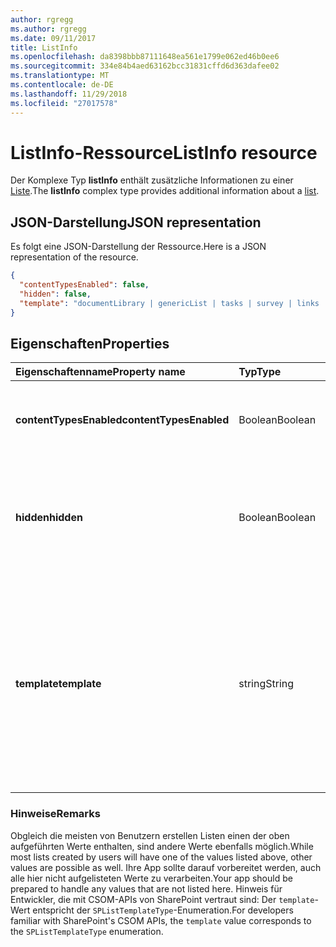 ```yaml
---
author: rgregg
ms.author: rgregg
ms.date: 09/11/2017
title: ListInfo
ms.openlocfilehash: da8398bbb87111648ea561e1799e062ed46b0ee6
ms.sourcegitcommit: 334e84b4aed63162bcc31831cffd6d363dafee02
ms.translationtype: MT
ms.contentlocale: de-DE
ms.lasthandoff: 11/29/2018
ms.locfileid: "27017578"
---
```

# <a name="listinfo-resource"></a><span data-ttu-id="cc979-102">ListInfo-Ressource</span><span class="sxs-lookup"><span data-stu-id="cc979-102">ListInfo resource</span></span>

<span data-ttu-id="cc979-103">Der Komplexe Typ **listInfo** enthält zusätzliche Informationen zu einer [Liste][].</span><span class="sxs-lookup"><span data-stu-id="cc979-103">The **listInfo** complex type provides additional information about a [list][].</span></span>

[Liste]: list.md
[list]: list.md

## <a name="json-representation"></a><span data-ttu-id="cc979-105">JSON-Darstellung</span><span class="sxs-lookup"><span data-stu-id="cc979-105">JSON representation</span></span>

<span data-ttu-id="cc979-106">Es folgt eine JSON-Darstellung der Ressource.</span><span class="sxs-lookup"><span data-stu-id="cc979-106">Here is a JSON representation of the resource.</span></span>

<!-- {
  "blockType": "resource",
  "optionalProperties": [
  ],
  "@odata.type": "microsoft.graph.listInfo"
}-->

```json
{
  "contentTypesEnabled": false,
  "hidden": false,
  "template": "documentLibrary | genericList | tasks | survey | links | announcements | contacts | ..."
}
```

## <a name="properties"></a><span data-ttu-id="cc979-107">Eigenschaften</span><span class="sxs-lookup"><span data-stu-id="cc979-107">Properties</span></span>

| <span data-ttu-id="cc979-108">Eigenschaftenname</span><span class="sxs-lookup"><span data-stu-id="cc979-108">Property name</span></span>           | <span data-ttu-id="cc979-109">Typ</span><span class="sxs-lookup"><span data-stu-id="cc979-109">Type</span></span>    | <span data-ttu-id="cc979-110">Beschreibung</span><span class="sxs-lookup"><span data-stu-id="cc979-110">Description</span></span>
|:------------------------|:--------|:------------------------------------------------
| <span data-ttu-id="cc979-111">**contentTypesEnabled**</span><span class="sxs-lookup"><span data-stu-id="cc979-111">**contentTypesEnabled**</span></span> | <span data-ttu-id="cc979-112">Boolean</span><span class="sxs-lookup"><span data-stu-id="cc979-112">Boolean</span></span> | <span data-ttu-id="cc979-113">`true` gibt an, dass die Inhaltstypen für diese Liste aktiviert sind.</span><span class="sxs-lookup"><span data-stu-id="cc979-113">If `true`, indicates that content types are enabled for this list.</span></span>
| <span data-ttu-id="cc979-114">**hidden**</span><span class="sxs-lookup"><span data-stu-id="cc979-114">**hidden**</span></span>              | <span data-ttu-id="cc979-115">Boolean</span><span class="sxs-lookup"><span data-stu-id="cc979-115">Boolean</span></span> | <span data-ttu-id="cc979-116">`true` gibt an, dass die Liste normalerweise nicht in die SharePoint-Benutzeroberfläche angezeigt wird.</span><span class="sxs-lookup"><span data-stu-id="cc979-116">If `true`, indicates that the list is not normally visible in the SharePoint user experience.</span></span>
| <span data-ttu-id="cc979-117">**template**</span><span class="sxs-lookup"><span data-stu-id="cc979-117">**template**</span></span>            | <span data-ttu-id="cc979-118">string</span><span class="sxs-lookup"><span data-stu-id="cc979-118">String</span></span>  | <span data-ttu-id="cc979-119">Ein Aufzählungswert, der die bei der Erstellung der Liste verwendete Basislistenvorlage verwendet.</span><span class="sxs-lookup"><span data-stu-id="cc979-119">An enumerated value that represents the base list template used in creating the list.</span></span> <span data-ttu-id="cc979-120">Beispielwerte: `documentLibrary`, `genericList`, `task`, `survey`, `announcements`, `contacts` etc.</span><span class="sxs-lookup"><span data-stu-id="cc979-120">Possible values include `documentLibrary`, `genericList`, `task`, `survey`, `announcements`, `contacts`, and more.</span></span>

### <a name="remarks"></a><span data-ttu-id="cc979-121">Hinweise</span><span class="sxs-lookup"><span data-stu-id="cc979-121">Remarks</span></span>

<span data-ttu-id="cc979-122">Obgleich die meisten von Benutzern erstellen Listen einen der oben aufgeführten Werte enthalten, sind andere Werte ebenfalls möglich.</span><span class="sxs-lookup"><span data-stu-id="cc979-122">While most lists created by users will have one of the values listed above, other values are possible as well.</span></span>
<span data-ttu-id="cc979-123">Ihre App sollte darauf vorbereitet werden, auch alle hier nicht aufgelisteten Werte zu verarbeiten.</span><span class="sxs-lookup"><span data-stu-id="cc979-123">Your app should be prepared to handle any values that are not listed here.</span></span>
<span data-ttu-id="cc979-124">Hinweis für Entwickler, die mit CSOM-APIs von SharePoint vertraut sind: Der `template`-Wert entspricht der `SPListTemplateType`-Enumeration.</span><span class="sxs-lookup"><span data-stu-id="cc979-124">For developers familiar with SharePoint's CSOM APIs, the `template` value corresponds to the `SPListTemplateType` enumeration.</span></span>

<!-- uuid: 8fcb5dbc-d5aa-4681-8e31-b001d5168d79
2015-10-25 14:57:30 UTC -->
<!-- {
  "type": "#page.annotation",
  "description": "",
  "keywords": "",
  "section": "documentation",
  "suppressions": [
    "Warning: /api-reference/v1.0/resources/listinfo.md:
      Found potential enums in resource example that weren't defined in a table:(documentLibrary,genericList,tasks,survey,links,announcements,contacts,...) are in resource, but () are in table"
  ],
  "tocPath": ""
}-->
